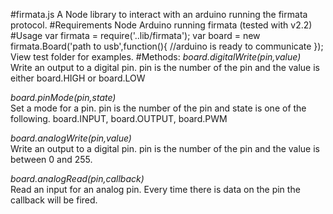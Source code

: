 #firmata.js
A Node library to interact with an arduino running the firmata protocol.
#Requirements
Node
Arduino running firmata (tested with v2.2)
#Usage
    var firmata = require('..lib/firmata');
    var board = new firmata.Board('path to usb',function(){
      //arduino is ready to communicate
    });  
View test folder for examples.
#Methods:
*board.digitalWrite(pin,value)*  
  Write an output to a digital pin.  pin is the number of the pin and the value is either board.HIGH or board.LOW  
  
*board.pinMode(pin,state)*  
  Set a mode for a pin.  pin is the number of the pin and state is one of the following.  board.INPUT, board.OUTPUT, board.PWM  
  
*board.analogWrite(pin,value)*  
  Write an output to a digital pin.  pin is the number of the pin and the value is between 0 and 255.  
  
*board.analogRead(pin,callback)*  
  Read an input for an analog pin.  Every time there is data on the pin the callback will be fired.  

